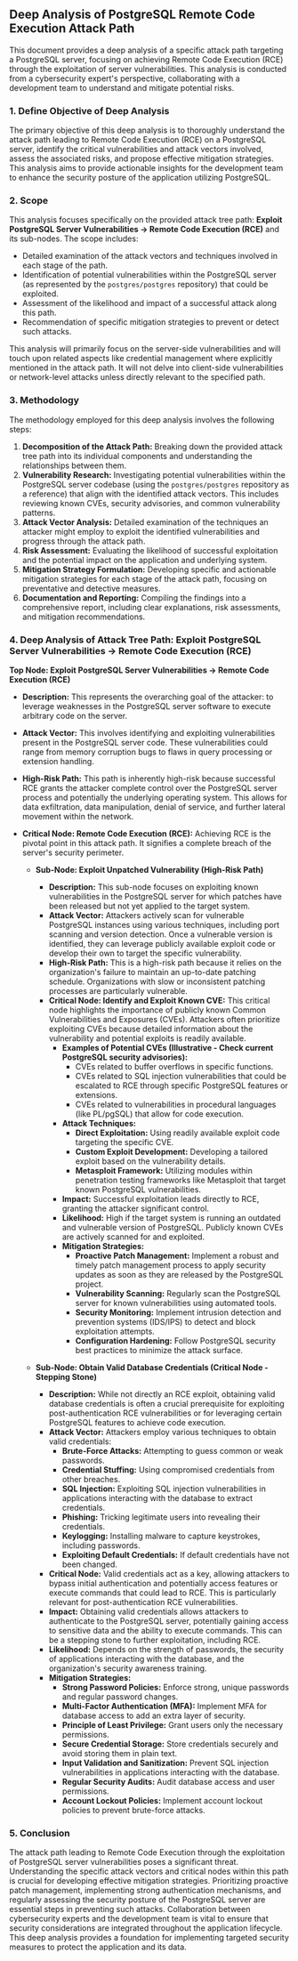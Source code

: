 ## Deep Analysis of PostgreSQL Remote Code Execution Attack Path

This document provides a deep analysis of a specific attack path targeting a PostgreSQL server, focusing on achieving Remote Code Execution (RCE) through the exploitation of server vulnerabilities. This analysis is conducted from a cybersecurity expert's perspective, collaborating with a development team to understand and mitigate potential risks.

### 1. Define Objective of Deep Analysis

The primary objective of this deep analysis is to thoroughly understand the attack path leading to Remote Code Execution (RCE) on a PostgreSQL server, identify the critical vulnerabilities and attack vectors involved, assess the associated risks, and propose effective mitigation strategies. This analysis aims to provide actionable insights for the development team to enhance the security posture of the application utilizing PostgreSQL.

### 2. Scope

This analysis focuses specifically on the provided attack tree path: **Exploit PostgreSQL Server Vulnerabilities -> Remote Code Execution (RCE)** and its sub-nodes. The scope includes:

*   Detailed examination of the attack vectors and techniques involved in each stage of the path.
*   Identification of potential vulnerabilities within the PostgreSQL server (as represented by the `postgres/postgres` repository) that could be exploited.
*   Assessment of the likelihood and impact of a successful attack along this path.
*   Recommendation of specific mitigation strategies to prevent or detect such attacks.

This analysis will primarily focus on the server-side vulnerabilities and will touch upon related aspects like credential management where explicitly mentioned in the attack path. It will not delve into client-side vulnerabilities or network-level attacks unless directly relevant to the specified path.

### 3. Methodology

The methodology employed for this deep analysis involves the following steps:

1. **Decomposition of the Attack Path:** Breaking down the provided attack tree path into its individual components and understanding the relationships between them.
2. **Vulnerability Research:** Investigating potential vulnerabilities within the PostgreSQL server codebase (using the `postgres/postgres` repository as a reference) that align with the identified attack vectors. This includes reviewing known CVEs, security advisories, and common vulnerability patterns.
3. **Attack Vector Analysis:**  Detailed examination of the techniques an attacker might employ to exploit the identified vulnerabilities and progress through the attack path.
4. **Risk Assessment:** Evaluating the likelihood of successful exploitation and the potential impact on the application and underlying system.
5. **Mitigation Strategy Formulation:**  Developing specific and actionable mitigation strategies for each stage of the attack path, focusing on preventative and detective measures.
6. **Documentation and Reporting:**  Compiling the findings into a comprehensive report, including clear explanations, risk assessments, and mitigation recommendations.

### 4. Deep Analysis of Attack Tree Path: Exploit PostgreSQL Server Vulnerabilities -> Remote Code Execution (RCE)

**Top Node: Exploit PostgreSQL Server Vulnerabilities -> Remote Code Execution (RCE)**

*   **Description:** This represents the overarching goal of the attacker: to leverage weaknesses in the PostgreSQL server software to execute arbitrary code on the server.
*   **Attack Vector:** This involves identifying and exploiting vulnerabilities present in the PostgreSQL server code. These vulnerabilities could range from memory corruption bugs to flaws in query processing or extension handling.
*   **High-Risk Path:**  This path is inherently high-risk because successful RCE grants the attacker complete control over the PostgreSQL server process and potentially the underlying operating system. This allows for data exfiltration, data manipulation, denial of service, and further lateral movement within the network.
*   **Critical Node: Remote Code Execution (RCE):** Achieving RCE is the pivotal point in this attack path. It signifies a complete breach of the server's security perimeter.

    *   **Sub-Node: Exploit Unpatched Vulnerability (High-Risk Path)**
        *   **Description:** This sub-node focuses on exploiting known vulnerabilities in the PostgreSQL server for which patches have been released but not yet applied to the target system.
        *   **Attack Vector:** Attackers actively scan for vulnerable PostgreSQL instances using various techniques, including port scanning and version detection. Once a vulnerable version is identified, they can leverage publicly available exploit code or develop their own to target the specific vulnerability.
        *   **High-Risk Path:** This is a high-risk path because it relies on the organization's failure to maintain an up-to-date patching schedule. Organizations with slow or inconsistent patching processes are particularly vulnerable.
        *   **Critical Node: Identify and Exploit Known CVE:** This critical node highlights the importance of publicly known Common Vulnerabilities and Exposures (CVEs). Attackers often prioritize exploiting CVEs because detailed information about the vulnerability and potential exploits is readily available.
            *   **Examples of Potential CVEs (Illustrative - Check current PostgreSQL security advisories):**
                *   CVEs related to buffer overflows in specific functions.
                *   CVEs related to SQL injection vulnerabilities that could be escalated to RCE through specific PostgreSQL features or extensions.
                *   CVEs related to vulnerabilities in procedural languages (like PL/pgSQL) that allow for code execution.
            *   **Attack Techniques:**
                *   **Direct Exploitation:** Using readily available exploit code targeting the specific CVE.
                *   **Custom Exploit Development:** Developing a tailored exploit based on the vulnerability details.
                *   **Metasploit Framework:** Utilizing modules within penetration testing frameworks like Metasploit that target known PostgreSQL vulnerabilities.
            *   **Impact:** Successful exploitation leads directly to RCE, granting the attacker significant control.
            *   **Likelihood:**  High if the target system is running an outdated and vulnerable version of PostgreSQL. Publicly known CVEs are actively scanned for and exploited.
            *   **Mitigation Strategies:**
                *   **Proactive Patch Management:** Implement a robust and timely patch management process to apply security updates as soon as they are released by the PostgreSQL project.
                *   **Vulnerability Scanning:** Regularly scan the PostgreSQL server for known vulnerabilities using automated tools.
                *   **Security Monitoring:** Implement intrusion detection and prevention systems (IDS/IPS) to detect and block exploitation attempts.
                *   **Configuration Hardening:** Follow PostgreSQL security best practices to minimize the attack surface.

    *   **Sub-Node: Obtain Valid Database Credentials (Critical Node - Stepping Stone)**
        *   **Description:** While not directly an RCE exploit, obtaining valid database credentials is often a crucial prerequisite for exploiting post-authentication RCE vulnerabilities or for leveraging certain PostgreSQL features to achieve code execution.
        *   **Attack Vector:** Attackers employ various techniques to obtain valid credentials:
            *   **Brute-Force Attacks:** Attempting to guess common or weak passwords.
            *   **Credential Stuffing:** Using compromised credentials from other breaches.
            *   **SQL Injection:** Exploiting SQL injection vulnerabilities in applications interacting with the database to extract credentials.
            *   **Phishing:** Tricking legitimate users into revealing their credentials.
            *   **Keylogging:** Installing malware to capture keystrokes, including passwords.
            *   **Exploiting Default Credentials:** If default credentials have not been changed.
        *   **Critical Node:** Valid credentials act as a key, allowing attackers to bypass initial authentication and potentially access features or execute commands that could lead to RCE. This is particularly relevant for post-authentication RCE vulnerabilities.
        *   **Impact:** Obtaining valid credentials allows attackers to authenticate to the PostgreSQL server, potentially gaining access to sensitive data and the ability to execute commands. This can be a stepping stone to further exploitation, including RCE.
        *   **Likelihood:**  Depends on the strength of passwords, the security of applications interacting with the database, and the organization's security awareness training.
        *   **Mitigation Strategies:**
            *   **Strong Password Policies:** Enforce strong, unique passwords and regular password changes.
            *   **Multi-Factor Authentication (MFA):** Implement MFA for database access to add an extra layer of security.
            *   **Principle of Least Privilege:** Grant users only the necessary permissions.
            *   **Secure Credential Storage:**  Store credentials securely and avoid storing them in plain text.
            *   **Input Validation and Sanitization:**  Prevent SQL injection vulnerabilities in applications interacting with the database.
            *   **Regular Security Audits:**  Audit database access and user permissions.
            *   **Account Lockout Policies:** Implement account lockout policies to prevent brute-force attacks.

### 5. Conclusion

The attack path leading to Remote Code Execution through the exploitation of PostgreSQL server vulnerabilities poses a significant threat. Understanding the specific attack vectors and critical nodes within this path is crucial for developing effective mitigation strategies. Prioritizing proactive patch management, implementing strong authentication mechanisms, and regularly assessing the security posture of the PostgreSQL server are essential steps in preventing such attacks. Collaboration between cybersecurity experts and the development team is vital to ensure that security considerations are integrated throughout the application lifecycle. This deep analysis provides a foundation for implementing targeted security measures to protect the application and its data.